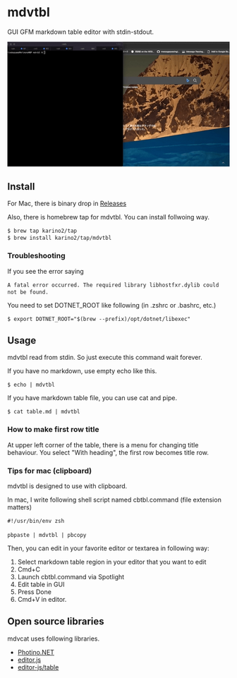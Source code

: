 # mdvtbl

GUI GFM markdown table editor with stdin-stdout.

![demo animation of gif](https://github.com/karino2/mdvtbl/raw/master/screenshot/mdvtbl_demo.gif)

## Install

For Mac, there is binary drop in [Releases](https://github.com/karino2/mdvtbl/releases)

Also, there is homebrew tap for mdvtbl.
You can install follwoing way.

```
$ brew tap karino2/tap
$ brew install karino2/tap/mdvtbl
```

### Troubleshooting

If you see the error saying

```
A fatal error occurred. The required library libhostfxr.dylib could not be found.
```

You need to set DOTNET_ROOT like following (in .zshrc or .bashrc, etc.)

```
$ export DOTNET_ROOT="$(brew --prefix)/opt/dotnet/libexec"
```


## Usage

mdvtbl read from stdin. So just execute this command wait forever.

If you have no markdown, use empty echo like this.

```
$ echo | mdvtbl
```

If you have markdown table file, you can use cat and pipe.

```
$ cat table.md | mdvtbl
```

### How to make first row title

At upper left corner of the table, there is a menu for changing title behaviour.
You select "With heading", the first row becomes title row.

### Tips for mac (clipboard)

mdvtbl is designed to use with clipboard.

In mac, I write following shell script named cbtbl.command (file extension matters)

```
#!/usr/bin/env zsh

pbpaste | mdvtbl | pbcopy
```

Then, you can edit in your favorite editor or textarea in following way:

1. Select markdown table region in your editor that you want to edit
2. Cmd+C
3. Launch cbtbl.command via Spotlight
4. Edit table in GUI
5. Press Done
6. Cmd+V in editor.


## Open source libraries

mdvcat uses following libraries.

- [Photino.NET](https://www.nuget.org/packages/Photino.NET/)
- [editor.js](https://github.com/codex-team/editor.js)
- [editor-js/table](https://github.com/editor-js/table) 
